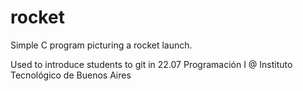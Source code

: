 # rocket

Simple C program picturing a rocket launch.

Used to introduce students to git in 22.07 Programación I @ Instituto Tecnológico de Buenos Aires
